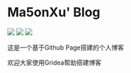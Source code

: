 # Ma5onXu' Blog

 

[![](https://img.shields.io/badge/-Gridea-yellow)](https://gridea.dev/) [![](https://img.shields.io/badge/Github-Gridea-yellow)](https://github.com/getgridea/gridea) [![](https://img.shields.io/badge/Bilibili-Gridea教程-blue)](https://www.bilibili.com/video/BV1cE41197Pn)

这是一个基于Github Page搭建的个人博客

欢迎大家使用Gridea帮助搭建博客